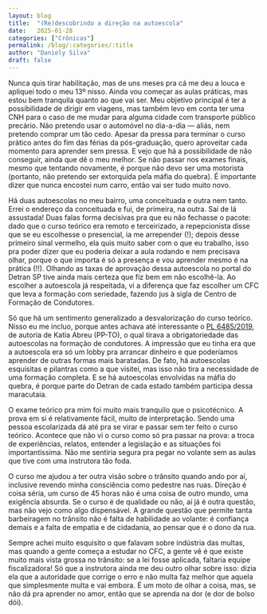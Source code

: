 ```yaml
---
layout: blog
title:  "(Re)descobrindo a direção na autoescola"
date:   2025-01-28
categories: ["Crônicas"]
permalink: /blog/:categories/:title
author: "Daniely Silva"
draft: false
---
```

Nunca quis tirar habilitação, mas de uns meses pra cá me deu a louca e apliquei todo o meu 13º nisso. Ainda vou começar as aulas práticas, mas estou bem tranquila quanto ao que vai ser. Meu objetivo principal é ter a possibilidade de dirigir em viagens, mas também levo em conta ter uma CNH para o caso de me mudar para alguma cidade com transporte público precário. Não pretendo usar o automóvel no dia-a-dia — aliás, nem pretendo comprar um tão cedo. Apesar da pressa para terminar o curso prático antes do fim das férias da pós-graduação, quero aproveitar cada momento para aprender sem pressa. E vejo que há a possibilidade de não conseguir, ainda que dê o meu melhor. Se não passar nos exames finais, mesmo que tentando novamente, é porque não devo ser uma motorista (portanto, não pretendo ser extorquida pela máfia do quebra). É importante dizer que nunca encostei num carro, então vai ser tudo muito novo.

Há duas autoescolas no meu bairro, uma conceituada e outra nem tanto. Errei o endereço da conceituada e fui, de primeira, na outra. Saí de lá assustada! Duas falas forma decisivas pra que eu não fechasse o pacote: dado que o curso teórico era remoto e terceirizado, a repepcionista disse que se eu escolhesse o presencial, ia me arrepender (!); depois desse primeiro sinal vermelho, ela quis muito saber com o que eu trabalho, isso pra poder dizer que eu poderia deixar a aula rodando e nem precisava olhar, porque o que importa é só a presença e vou aprender mesmo é na prática (!!). Olhando as taxas de aprovação dessa autoescola no portal do Detran SP tive ainda mais certeza que fiz bem em não escolhê-la. Ao escolher a autoescola já respeitada, vi a diferença que faz escolher um CFC que leva a formação com seriedade, fazendo jus à sigla de Centro de Formação de Condutores.

Só que há um sentimento generalizado a desvalorização do curso teórico. Nisso eu me incluo, porque antes achava até interessante o [PL 6485/2019](https://legis.senado.leg.br/sdleg-getter/documento?dm=8056786&ts=1686749537611&disposition=inline), de autoria de Katia Abreu (PP-TO), o qual tirava a obrigatoriedade das autoescolas na formação de condutores. A impressão que eu tinha era que a autoescola era só um lobby pra arrancar dinheiro e que poderíamos aprender de outras formas mais baratadas. De fato, há autoescolas esquisitas e pilantras como a que visitei, mas isso não tira a necessidade de uma formação completa. E se há autoescolas envolvidas na máfia do quebra, é porque parte do Detran de cada estado também participa dessa maracutaia.

O exame teórico pra mim foi muito mais tranquilo que o psicotécnico. A prova em si é relativamente fácil, muito de interpretação. Sendo uma pessoa escolarizada dá até pra se virar e passar sem ter feito o curso teórico. Acontece que não vi o curso como só pra passar na prova: a troca de experiências, relatos, entender a legislação e as situações foi importantíssima. Não me sentiria segura pra pegar no volante sem as aulas que tive com uma instrutora tão foda.

O curso me ajudou a ter outra visão sobre o trânsito quando ando por aí, inclusive revendo minha consciência como pedestre nas ruas. Direção é coisa séria, um curso de 45 horas não é uma coisa de outro mundo, uma exigência absurda. Se o curso é de qualidade ou não, aí já é outra questão, mas não vejo como algo dispensável. A grande questão que permite tanta barbeiragem no trânsito não é falta de habilidade ao volante: é confiança demais e a falta de empatia e de cidadania, ao pensar que é o dono da rua.

Sempre achei muito esquisito o que falavam sobre indústria das multas, mas quando a gente começa a estudar no CFC, a gente vê é que existe muito mais vista grossa no trânsito: se a lei fosse aplicada, faltaria equipe fiscalizadora! Só que a instrutora ainda me deu outro olhar sobre isso: dizia ela que a autoridade que corrige o erro e não multa faz melhor que aquela que simplesmente multa e vai embora. É um moto de olhar a coisa, mas, se não dá pra aprender no amor, então que se aprenda na dor (e dor de bolso dói).
